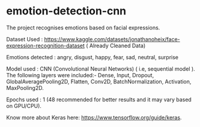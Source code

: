 # emotion-detection-cnn
The project recognises emotions based on facial expressions.

Dataset Used : https://www.kaggle.com/datasets/jonathanoheix/face-expression-recognition-dataset ( Already Cleaned Data)

Emotions detected : angry, disgust, happy, fear, sad, neutral, surprise

Model used : CNN (Convolutional Neural Networks) ( i.e, sequential model ). The following layers were included:- 
Dense, Input, Dropout, GlobalAveragePooling2D, Flatten, Conv2D, BatchNormalization, Activation, MaxPooling2D.

Epochs used : 1 (48 recommended for better results and it may vary based on GPU/CPU).

Know more about Keras here: https://www.tensorflow.org/guide/keras.
